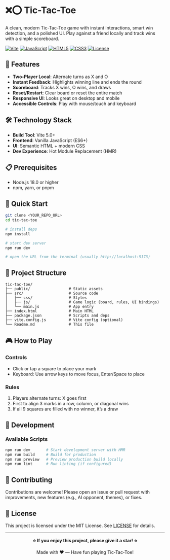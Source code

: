 # ❌⭕ Tic-Tac-Toe

A clean, modern Tic-Tac-Toe game with instant interactions, smart win detection, and a polished UI. Play against a friend locally and track wins with a simple scoreboard.

[![Vite](https://img.shields.io/badge/Vite-5.0+-646CFF.svg)](https://vitejs.dev)
[![JavaScript](https://img.shields.io/badge/JavaScript-ES6+-F7DF1E.svg)](https://javascript.info)
[![HTML5](https://img.shields.io/badge/HTML5-Semantics-E34F26.svg)](https://developer.mozilla.org/en-US/docs/Web/HTML)
[![CSS3](https://img.shields.io/badge/CSS3-Modern-1572B6.svg)](https://developer.mozilla.org/en-US/docs/Web/CSS)
[![License](https://img.shields.io/badge/License-MIT-green.svg)](LICENSE)

## 🌟 Features

- **Two-Player Local**: Alternate turns as X and O
- **Instant Feedback**: Highlights winning line and ends the round
- **Scoreboard**: Tracks X wins, O wins, and draws
- **Reset/Restart**: Clear board or reset the entire match
- **Responsive UI**: Looks great on desktop and mobile
- **Accessible Controls**: Play with mouse/touch and keyboard

## 🛠️ Technology Stack

- **Build Tool**: Vite 5.0+
- **Frontend**: Vanilla JavaScript (ES6+)
- **UI**: Semantic HTML + modern CSS
- **Dev Experience**: Hot Module Replacement (HMR)

## 📋 Prerequisites

- Node.js 18.0 or higher
- npm, yarn, or pnpm

## 🚀 Quick Start

```bash
git clone <YOUR_REPO_URL>
cd tic-tac-toe

# install deps
npm install

# start dev server
npm run dev

# open the URL from the terminal (usually http://localhost:5173)
```

## 📁 Project Structure

```
tic-tac-toe/
├── public/                 # Static assets
├── src/                    # Source code
│   ├── css/                # Styles
│   ├── js/                 # Game logic (board, rules, UI bindings)
│   └── main.js             # App entry
├── index.html              # Main HTML
├── package.json            # Scripts and deps
├── vite.config.js          # Vite config (optional)
└── Readme.md               # This file
```

## 🎮 How to Play

### Controls
- Click or tap a square to place your mark
- Keyboard: Use arrow keys to move focus, Enter/Space to place

### Rules
1. Players alternate turns: X goes first
2. First to align 3 marks in a row, column, or diagonal wins
3. If all 9 squares are filled with no winner, it’s a draw

## 🔧 Development

### Available Scripts

```bash
npm run dev       # Start development server with HMR
npm run build     # Build for production
npm run preview   # Preview production build locally
npm run lint      # Run linting (if configured)
```

## 🤝 Contributing

Contributions are welcome! Please open an issue or pull request with improvements, new features (e.g., AI opponent, themes), or fixes.

## 📄 License

This project is licensed under the MIT License. See [LICENSE](LICENSE) for details.

---

<div align="center">

**⭐ If you enjoy this project, please give it a star! ⭐**

Made with ❤️ — Have fun playing Tic‑Tac‑Toe!

</div>